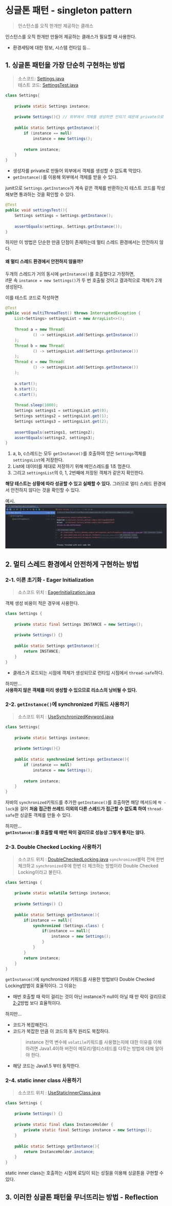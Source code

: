 # 싱글톤 패턴 - singleton pattern
> 인스턴스를 오직 한개만 제공하는 클래스

인스턴스를 오직 한개만 만들어 제공하는 클래스가 필요할 때 사용한다.
- 환경세팅에 대한 정보, 시스템 런타임 등...

## 1. 싱글톤 패턴을 가장 단순히 구현하는 방법
> 소스코드: [Settings.java](../../code/src/main/java/creational/factory_method/simple/Settings.java)  
> 테스트 코드: [SettingsTest.java](../../code/src/test/java/creational/factory_method/simple/SettingsTest.java)

```java
class Settings{

    private static Settings instance;
    
    private Settings(){} // 외부에서 객체를 생성하면 안되기 때문에 private으로 생성자를 만든다.

    public static Settings getInstance(){
        if (instance == null)
            instance = new Settings();

        return instance;
    }
}
```
- 생성자를 private로 만들어 외부에서 객체를 생성할 수 없도록 막았다.
- `getInstance()`를 이용해 외부에서 객체를 받을 수 있다.

junit으로 `Settings.getInstance`가 계속 같은 객체를 반환하는지 테스트 코드를 작성해보면 통과하는 것을 확인할 수 있다.
```java
@Test
public void settingsTest(){
    Settings settings = Settings.getInstance();
    
    assertEquals(settings, Settings.getInstance());
}
```
하지만 이 방법은 단순한 만큼 단점이 존재하는데 멀티 스레드 환경에서는 안전하지 않다.

#### 왜 멀티 스레드 환경에서 안전하지 않을까?
두개의 스레드가 거의 동시에 `getInstance()`를 호출했다고 가정하면,  
if문 속 `instance = new Settings()`가 두 번 호출될 것이고 결과적으로 객체가 2개 생성된다.

이를 테스트 코드로 작성하면
```java
@Test
public void multiThreadTest() throws InterruptedException {
    List<Settings> settingsList = new ArrayList<>();

    Thread a = new Thread(
            () -> settingsList.add(Settings.getInstance())
    );
    Thread b = new Thread(
            () -> settingsList.add(Settings.getInstance())
    );
    Thread c = new Thread(
            () -> settingsList.add(Settings.getInstance())
    );

    a.start();
    b.start();
    c.start();

    Thread.sleep(1000);
    Settings settings1 = settingsList.get(0);
    Settings settings2 = settingsList.get(1);
    Settings settings3 = settingsList.get(2);

    assertEquals(settings1, settings2);
    assertEquals(settings2, settings3);
}
```
1. a, b, c스레드는 모두 `getInstance()`를 호출하여 얻은 `Settings`객체를 `settingsList`에 저장한다.
2. List에 데이터를 제대로 저장하기 위해 메인스레드를 1초 멈춘다.
3. 그리고 `settingsList`의 0, 1, 2번째에 저장된 객체가 같은지 확인한다.

**해당 테스트는 상황에 따라 성공할 수 있고 실패할 수 있다.** 그러므로 멀티 스레드 환경에서 안전하지 않다는 것을 확인할 수 있다.

예시.
<img src="img/singleton-non-thread-safe.png">

## 2. 멀티 스레드 환경에서 안전하게 구현하는 방법
### 2-1. 이른 초기화 - Eager Initialization
> 소스코드 위치 : [EagerInitialization.java](../../code/src/main/java/creational/factory_method/threadSafe/EagerInitialization.java)

객체 생성 비용이 적은 경우에 사용한다.
```java
class Settings {

    private static final Settings INSTANCE = new Settings();

    private Settings() {}

    public static Settings getInstance(){
        return INSTANCE;
    }
}
```
- 클레스가 로드되는 시점에 객체가 생성되므로 런타임 시점에서 `thread-safe`하다.

하지만...  
**사용하지 않은 객체를 미리 생성할 수 있으므로 리소스의 낭비될 수 있다.**

### 2-2. `getInstance()`에 synchronized 키워드 사용하기
> 소스코드 위치 : [UseSynchronizedKeyword.java](../../code/src/main/java/creational/factory_method/threadSafe/UseSynchronizedKeyword.java)
```java
class Settings{

    private static Settings instance;
    
    private Settings(){} 

    public static synchronized Settings getInstance(){
        if (instance == null)
            instance = new Settings();

        return instance;
    }
}
```
자바의 `synchronized`키워드를 추가한 `getInstance()`를 호출하면 해당 메서드에 `락 - lock`을 걸어 **처음 접근한 쓰레드 이외의 다른 스레드가 접근할 수 없도록 하여** `thread-safe`한 싱글톤 객체를 만들 수 있다.

하지만...  
**`getInstance()`를 호출할 때 매번 락이 걸리므로 성능상 그렇게 좋지는 않다.**

### 2-3. Double Checked Locking 사용하기
> 소스코드 위치 : [DoubleCheckedLocking.java](../../code/src/main/java/creational/factory_method/threadSafe/DoubleCheckedLocking.java)
`synchronized`블럭 전에 한번 체크하고 `synchronized`후에 한번 더 체크하는 방법이라 Double Checked Locking이라고 불린다.

```java
class Settings {

    private static volatile Settings instance;

    private Settings() {}

    public static Settings getInstance(){
        if(instance == null){
            synchronized (Settings.class) {
                if(instance == null){
                    instance = new Settings();
                }
            }
        }
        return instance;
    }
}
```
`getInstance()`에 synchronized 키워드를 사용한 방법보다 Double Checked Locking방법이 효율적이다. 그 이유는 
- 매번 호출할 때 락이 걸리는 것이 아닌 instance가 null이 아닐 때 만 락이 걸리므로 [2-2](#2-2-getinstance에-synchronized-키워드-사용하기)방법 보다 효율적이다.

하지만...  
- 코드가 복잡해진다.
- 코드가 복잡한 만큼 이 코드의 동작 원리도 복잡하다.
  > instance 전역 변수에 `volatile`키워드를 사용했는지에 대한 이유를 이해 하려면 Java1.4이하 버전이 메모리/멀티스테드를 다루는 방법에 대해 알아야 한다.
- 해당 코드는 Java1.5 부터 동작한다.

### 2-4. static inner class 사용하기
> 소스코드 위치 : [UseStaticInnerClass.java](../../code/src/main/java/creational/factory_method/threadSafe/UseStaticInnerClass.java)
```java
class Settings {
    
    private Settings() {}

    private static final class InstanceHolder {
        private static final Settings instance = new Settings();
    }

    public static Settings getInstance(){
        return InstanceHolder.instance;
    }
}
```
static inner class는 호출하는 시점에 로딩이 되는 성질을 이용해 싱글톤을 구현할 수 있다.

## 3. 이러한 싱글톤 패턴을 무너뜨리는 방법 - Reflection
